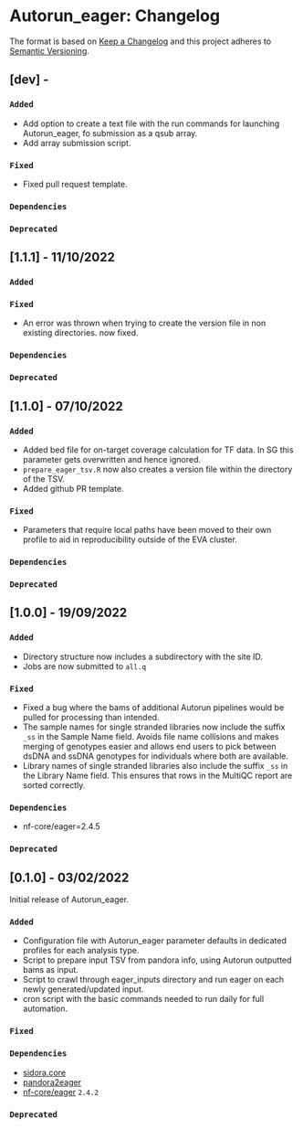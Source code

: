 # Autorun_eager: Changelog

The format is based on [Keep a Changelog](https://keepachangelog.com/en/1.0.0/)
and this project adheres to [Semantic Versioning](https://semver.org/spec/v2.0.0.html).

## [dev] - 

### `Added`
- Add option to create a text file with the run commands for launching Autorun_eager, fo submission as a qsub array.
- Add array submission script.

### `Fixed`
- Fixed pull request template.

### `Dependencies`

### `Deprecated`

## [1.1.1] - 11/10/2022

### `Added`

### `Fixed`

- An error was thrown when trying to create the version file in non existing directories. now fixed.
### `Dependencies`

### `Deprecated`

## [1.1.0] - 07/10/2022

### `Added`

- Added bed file for on-target coverage calculation for TF data. In SG this parameter gets overwritten and hence ignored.
- `prepare_eager_tsv.R` now also creates a version file within the directory of the TSV.
- Added github PR template.

### `Fixed`

- Parameters that require local paths have been moved to their own profile to aid in reproducibility outside of the EVA cluster.

### `Dependencies`

### `Deprecated`

## [1.0.0] - 19/09/2022

### `Added`

- Directory structure now includes a subdirectory with the site ID.
- Jobs are now submitted to `all.q`

### `Fixed`

- Fixed a bug where the bams of additional Autorun pipelines would be pulled for processing than intended.
- The sample names for single stranded libraries now include the suffix `_ss` in the Sample Name field. Avoids file name collisions and makes merging of genotypes easier and allows end users to pick between dsDNA and ssDNA genotypes for individuals where both are available.
- Library names of single stranded libraries also include the suffix `_ss` in the Library Name field. This ensures that rows in the MultiQC report are sorted correctly.

### `Dependencies`

- nf-core/eager=2.4.5

### `Deprecated`

## [0.1.0] - 03/02/2022

Initial release of Autorun_eager.

### `Added`

- Configuration file with Autorun_eager parameter defaults in dedicated profiles for each analysis type.
- Script to prepare input TSV from pandora info, using Autorun outputted bams as input.
- Script to crawl through eager_inputs directory and run eager on each newly generated/updated input.
- cron script with the basic commands needed to run daily for full automation.

### `Fixed`

### `Dependencies`

- [sidora.core](https://github.com/sidora-tools/sidora.core)
- [pandora2eager](https://github.com/sidora-tools/pandora2eager)
- [nf-core/eager](https://github.com/nf-core/eager) `2.4.2`

### `Deprecated`
